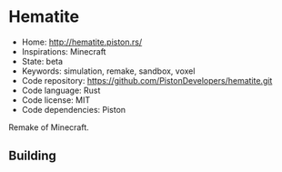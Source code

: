 # Hematite

- Home: http://hematite.piston.rs/
- Inspirations: Minecraft
- State: beta
- Keywords: simulation, remake, sandbox, voxel
- Code repository: https://github.com/PistonDevelopers/hematite.git
- Code language: Rust
- Code license: MIT
- Code dependencies: Piston

Remake of Minecraft.

## Building
